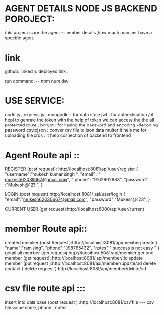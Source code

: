 # AGENT DETAILS NODE JS BACKEND POROJECT:

this project store the agent - member details ,how much mamber have a specific agent

# link

github:
linkedin:
deployed link :

run command :-- npm num dev

# USE SERVICE:

node.js ,
express.js ,
mongodb :- for data store
jwt : for authentication / it hepl to genrate the token with the help of token we can access the the all protected route ;
bcrypt : for hasing the password and encoding -decoding password
csvtojson : conver csv file to json data
multer:it help me for uploading file
cros : it help connection of backend to frontend

# Agent Route api ::

REGISTER (post request): http://localhost:8081/api/user/register
{
"username":"mukesh kumar singh ",
"email" : " mukesh62030667@gmail.com",
" phone": "9162902883",
"password" :"Mukesh@123 ",
}

LOGIN (post request):http://localhost:8081/ api/user/login
{
"email":"mukesh62030667@gmail.com",
"password":"Mukesh@123",
}

CURRENT USER (get request):http://localhost:6000/api/user/current

# member Route api::

created member (post Request ):http://localhost:8081/api/member/create
{
"name":"ram sing",
"phone":"098765432",
"notes":" success is not easy "
}
getall all member (get request):http://localhost:8081/api/member
get one member (get request): http://localhost:8081/ api/member/:id
update member (put request ):http://localhost:8081/api/member/update/:id
delete contact ( delete request ):http://localhost:8081/api/member/delete/:id

# csv file route api :::

insert into data base (post request ) :http://localhost:8081/csv/file
--- csv file value name, phone , notes
